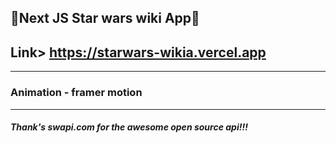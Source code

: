 ## 🚀Next JS Star wars wiki App🚀

## Link> https://starwars-wikia.vercel.app

---

### Animation - framer motion

---

##### Thank's swapi.com for the awesome open source api!!!

